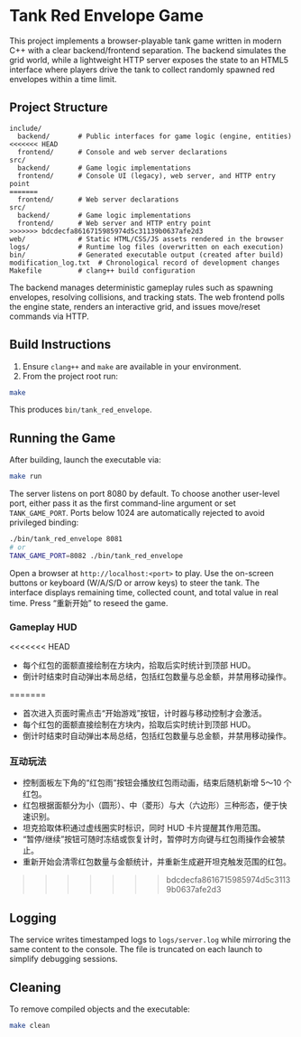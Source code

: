 # Tank Red Envelope Game

This project implements a browser-playable tank game written in modern C++ with a clear backend/frontend separation. The backend simulates the grid world, while a lightweight HTTP server exposes the state to an HTML5 interface where players drive the tank to collect randomly spawned red envelopes within a time limit.

## Project Structure

```
include/
  backend/       # Public interfaces for game logic (engine, entities)
<<<<<<< HEAD
  frontend/      # Console and web server declarations
src/
  backend/       # Game logic implementations
  frontend/      # Console UI (legacy), web server, and HTTP entry point
=======
  frontend/      # Web server declarations
src/
  backend/       # Game logic implementations
  frontend/      # Web server and HTTP entry point
>>>>>>> bdcdecfa8616715985974d5c31139b0637afe2d3
web/             # Static HTML/CSS/JS assets rendered in the browser
logs/            # Runtime log files (overwritten on each execution)
bin/             # Generated executable output (created after build)
modification_log.txt  # Chronological record of development changes
Makefile         # clang++ build configuration
```

The backend manages deterministic gameplay rules such as spawning envelopes, resolving collisions, and tracking stats. The web frontend polls the engine state, renders an interactive grid, and issues move/reset commands via HTTP.

## Build Instructions

1. Ensure `clang++` and `make` are available in your environment.
2. From the project root run:

```bash
make
```

This produces `bin/tank_red_envelope`.

## Running the Game

After building, launch the executable via:

```bash
make run
```

The server listens on port 8080 by default. To choose another user-level port, either pass it as the first command-line argument or set `TANK_GAME_PORT`. Ports below 1024 are automatically rejected to avoid privileged binding:

```bash
./bin/tank_red_envelope 8081
# or
TANK_GAME_PORT=8082 ./bin/tank_red_envelope
```

Open a browser at `http://localhost:<port>` to play. Use the on-screen buttons or keyboard (W/A/S/D or arrow keys) to steer the tank. The interface displays remaining time, collected count, and total value in real time. Press “重新开始” to reseed the game.

### Gameplay HUD

<<<<<<< HEAD
- 每个红包的面额直接绘制在方块内，拾取后实时统计到顶部 HUD。
- 倒计时结束时自动弹出本局总结，包括红包数量与总金额，并禁用移动操作。

=======
- 首次进入页面时需点击“开始游戏”按钮，计时器与移动控制才会激活。
- 每个红包的面额直接绘制在方块内，拾取后实时统计到顶部 HUD。
- 倒计时结束时自动弹出本局总结，包括红包数量与总金额，并禁用移动操作。

### 互动玩法

- 控制面板左下角的“红包雨”按钮会播放红包雨动画，结束后随机新增 5～10 个红包。
- 红包根据面额分为小（圆形）、中（菱形）与大（六边形）三种形态，便于快速识别。
- 坦克拾取体积通过虚线圈实时标识，同时 HUD 卡片提醒其作用范围。
- “暂停/继续”按钮可随时冻结或恢复计时，暂停时方向键与红包雨操作会被禁止。
- 重新开始会清零红包数量与金额统计，并重新生成避开坦克触发范围的红包。

>>>>>>> bdcdecfa8616715985974d5c31139b0637afe2d3
## Logging

The service writes timestamped logs to `logs/server.log` while mirroring the same content to the console. The file is truncated on each launch to simplify debugging sessions.

## Cleaning

To remove compiled objects and the executable:

```bash
make clean
```
